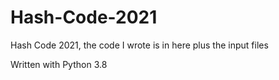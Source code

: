 # Hash-Code-2021
 Hash Code 2021, the code I wrote is in here plus the input files

Written with Python 3.8
